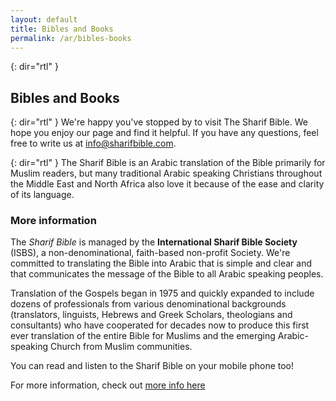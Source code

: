 ```yaml
---
layout: default
title: Bibles and Books
permalink: /ar/bibles-books
---
```

{: dir="rtl" }
## Bibles and Books

{: dir="rtl" }
We're happy you've stopped by to visit The Sharif Bible. We hope you enjoy our page and find it helpful. If you have any questions, feel free to write us at info@sharifbible.com.

{: dir="rtl" }
The Sharif Bible is an Arabic translation of the Bible primarily for Muslim readers, but many traditional Arabic speaking Christians throughout the Middle East and North Africa also love it because of the ease and clarity of its language. 

### More information
The *Sharif Bible* is managed by the **International Sharif Bible Society** (ISBS), a non-denominational, faith-based non-profit Society. We're committed to translating the Bible into Arabic that is simple and clear and that communicates the message of the Bible to all Arabic speaking peoples.

Translation of the Gospels began in 1975 and quickly expanded to include dozens of professionals from various denominational backgrounds (translators, linguists, Hebrews and Greek Scholars, theologians and consultants) who have cooperated for decades now to produce this first ever translation of the entire Bible for Muslims and the emerging Arabic-speaking Church from Muslim communities.

You can read and listen to the Sharif Bible on your mobile phone too!

For more information, check out [more info here](https://google.com)